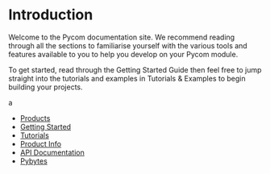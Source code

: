 # Introduction

Welcome to the Pycom documentation site. We recommend reading through all the sections to familiarise yourself with the various tools and features available to you to help you develop on your Pycom module.

To get started, read through the Getting Started Guide then feel free to jump straight into the tutorials and examples in Tutorials & Examples to begin building your projects.

a

- [Products](products.md)
- [Getting Started](gettingstarted/introduction.md)
- [Tutorials](tutorials/introduction.md)
- [Product Info](datasheets/introduction.md)
- [API Documentation](firmwareapi/introduction.md)
- [Pybytes](pybytes/introduction.md)
